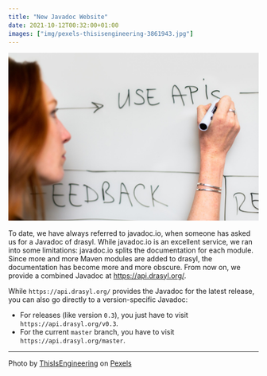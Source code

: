 ```yaml
---
title: "New Javadoc Website"
date: 2021-10-12T00:32:00+01:00
images: ["img/pexels-thisisengineering-3861943.jpg"]
---
```


![Woman Writing on Whiteboard](/img/pexels-thisisengineering-3861943.jpg)

To date, we have always referred to javadoc.io, when someone has asked us for a Javadoc of drasyl.
While javadoc.io is an excellent service, we ran into some limitations:
javadoc.io splits the documentation for each module.
Since more and more Maven modules are added to drasyl, the documentation has become more and more obscure.
From now on, we provide a combined Javadoc at <a href="https://api.drasyl.org/">https://api.drasyl.org/</a>.

<!--more-->

While `https://api.drasyl.org/` provides the Javadoc for the latest release, you can also go directly to a version-specific Javadoc:
* For releases (like version `0.3`), you just have to visit `https://api.drasyl.org/v0.3`.
* For the current `master` branch, you have to visit `https://api.drasyl.org/master`.
---

Photo by [ThisIsEngineering](https://www.pexels.com/@thisisengineering/) on [Pexels](https://www.pexels.com/)